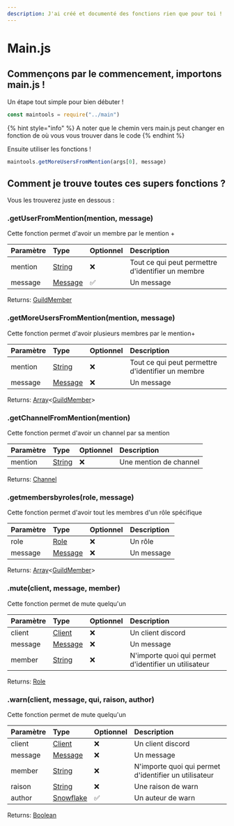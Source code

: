 ```yaml
---
description: J'ai créé et documenté des fonctions rien que pour toi !
---
```


# Main.js

## Commençons par le commencement, importons main.js !

Un étape tout simple pour bien débuter !

```javascript
const maintools = require("../main")
```

{% hint style="info" %}
A noter que le chemin vers main.js peut changer en fonction de où vous vous trouver dans le code
{% endhint %}

Ensuite utiliser les fonctions !

```javascript
maintools.getMoreUsersFromMention(args[0], message)
```

## Comment je trouve toutes ces supers fonctions ?

Vous les trouverez juste en dessous : 

### .getUserFromMention\(mention, message\)

Cette fonction permet d'avoir un membre par le mention +

| Paramètre | Type | Optionnel | Description |
| :--- | :--- | :--- | :--- |
| mention | [String](https://developer.mozilla.org/fr/docs/Web/JavaScript/Reference/Objets_globaux/String) | ❌ | Tout ce qui peut permettre d'identifier un membre |
| message | [Message](https://discord.js.org/#/docs/main/stable/class/Message) | ✅ | Un message |

 Returns: [GuildMember](https://discord.js.org/#/docs/main/stable/class/GuildMember)

### .getMoreUsersFromMention\(mention, message\)

Cette fonction permet d'avoir plusieurs membres par le mention+

| Paramètre | Type | Optionnel | Description |
| :--- | :--- | :--- | :--- |
| mention | [String](https://developer.mozilla.org/fr/docs/Web/JavaScript/Reference/Objets_globaux/String) | ❌ | Tout ce qui peut permettre d'identifier un membre |
| message | [Message](https://discord.js.org/#/docs/main/stable/class/Message) | ❌ | Un message |

 Returns: [Array](https://developer.mozilla.org/fr/docs/Web/JavaScript/Reference/Objets_globaux/Array)&lt;[GuildMember](https://discord.js.org/#/docs/main/stable/class/GuildMember)&gt;

### .getChannelFromMention\(mention\)

Cette fonction permet d'avoir un channel par sa mention

| Paramètre | Type | Optionnel | Description |
| :--- | :--- | :--- | :--- |
| mention | [String](https://developer.mozilla.org/fr/docs/Web/JavaScript/Reference/Objets_globaux/String) | ❌ | Une mention de channel |

 Returns: [Channel](https://discord.js.org/#/docs/main/stable/class/Channel)

### .getmembersbyroles\(role, message\)

Cette fonction permet d'avoir tout les membres d'un rôle spécifique

| Paramètre | Type | Optionnel | Description |
| :--- | :--- | :--- | :--- |
| role | [Role](https://discord.js.org/#/docs/main/stable/class/Role) | ❌ | Un rôle |
| message | [Message](https://discord.js.org/#/docs/main/stable/class/Message) | ❌ | Un message |

 Returns: [Array](https://developer.mozilla.org/fr/docs/Web/JavaScript/Reference/Objets_globaux/Array)&lt;[GuildMember](https://discord.js.org/#/docs/main/stable/class/GuildMember)&gt;

### .mute\(client, message, member\)

Cette fonction permet de mute quelqu'un

| Paramètre | Type | Optionnel | Description |
| :--- | :--- | :--- | :--- |
| client | [Client](https://discord.js.org/#/docs/main/stable/class/Client) | ❌ | Un client discord |
| message | [Message](https://discord.js.org/#/docs/main/stable/class/Message) | ❌ | Un message  |
| member | [String](https://developer.mozilla.org/fr/docs/Web/JavaScript/Reference/Objets_globaux/String) | ❌ | N'importe quoi qui permet d'identifier un utilisateur |

 Returns: [Role](https://discord.js.org/#/docs/main/stable/class/Role)

### .warn\(client, message, qui, raison, author\)

Cette fonction permet de mute quelqu'un

| Paramètre | Type | Optionnel | Description |
| :--- | :--- | :--- | :--- |
| client | [Client](https://discord.js.org/#/docs/main/stable/class/Client) | ❌ | Un client discord |
| message | [Message](https://discord.js.org/#/docs/main/stable/class/Message) | ❌ | Un message  |
| member | [String](https://developer.mozilla.org/fr/docs/Web/JavaScript/Reference/Objets_globaux/String) | ❌ | N'importe quoi qui permet d'identifier un utilisateur |
| raison | [String](https://developer.mozilla.org/fr/docs/Web/JavaScript/Reference/Objets_globaux/String) | ❌ | Une raison de warn |
| author | [Snowflake](https://discord.js.org/#/docs/main/stable/typedef/Snowflake) | ✅ | Un auteur de warn |

 Returns: [Boolean](https://developer.mozilla.org/fr/docs/Web/JavaScript/Reference/Objets_globaux/Boolean)

